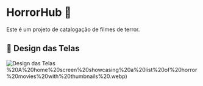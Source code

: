 # HorrorHub 🎃

Este é um projeto de catalogação de filmes de terror.

## 🎨 Design das Telas

![Design das Telas](https://github.com/Jessicakgs/horror-hub/blob/main/DALL%C2%B7E%202025-01-14%2017.05.45%20-%20Design%20concept%20for%20a%20horror%20movie%20catalog%20application%2C%20featuring%20several%20screens_%201)%20A%20home%20screen%20showcasing%20a%20list%20of%20horror%20movies%20with%20thumbnails%20.webp)
